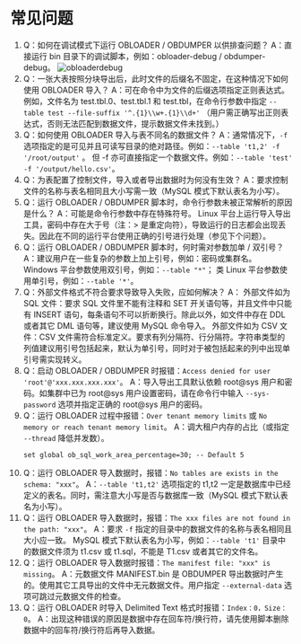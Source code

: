 常见问题
=========================

1. Q：如何在调试模式下运行 OBLOADER / OBDUMPER 以供排查问题？
A：直接运行 bin 目录下的调试脚本，例如：obloader-debug / obdumper-debug。
![obloaderdebug](https://obbusiness-private.oss-cn-shanghai.aliyuncs.com/doc/img/obloaderobdumper/%E5%B8%B8%E8%A7%81%E9%97%AE%E9%A2%98-obloader-q1-%E5%BC%80%E6%BA%90%E5%9B%BE.png)
2. Q：一张大表按照分块导出后，此时文件的后缀名不固定，在这种情况下如何使用 OBLOADER 导入？
A：可在命令中为文件的后缀选项指定正则表达式。
例如，文件名为 test.tbl.0、test.tbl.1 和 test.tbl，在命令行参数中指定 `--table test --file-suffix '^.{1}\\w+.{1}\\d+'` （用户需正确写出正则表达式，否则无法匹配到数据文件，提示数据文件未找到。）
3. Q：如何使用 OBLOADER 导入与表不同名的数据文件？
A：通常情况下，`-f` 选项指定的是可见并且可读写目录的绝对路径。例如：`--table 't1,2' -f '/root/output'` 。
但 -f 亦可直接指定一个数据文件。例如：`--table 'test' -f '/output/hello.csv'`。
4. Q：为表配置了控制文件，导入或者导出数据时为何没有生效？
A：要求控制文件的名称与表名相同且大小写需一致（MySQL 模式下默认表名为小写）。
5. Q：运行 OBLOADER / OBDUMPER 脚本时，命令行参数未被正常解析的原因是什么？
A：可能是命令行参数中存在特殊符号。
Linux 平台上运行导入导出工具，密码中存在大于号（注：> 是重定向符），导致运行的日志都会出现丢失。因此在不同的运行平台使用正确的引号进行处理（参见下个问题）。
6. Q：运行 OBLOADER / OBDUMPER 脚本时，何时需对参数加单 / 双引号？
A：建议用户在一些复杂的参数上加上引号，例如：密码或集群名。
Windows 平台参数使用双引号，例如：`--table "*"`；
类 Linux 平台参数使用单引号，例如：`--table '*'`。
7. Q：外部文件格式不符合要求导致导入失败，应如何解决？
A：
外部文件如为 SQL 文件：要求 SQL 文件里不能有注释和 SET 开关语句等，并且文件中只能有 INSERT 语句，每条语句不可以折断换行。除此以外，如文件中存在 DDL 或者其它 DML 语句等，建议使用 MySQL 命令导入。
外部文件如为 CSV 文件：CSV 文件需符合标准定义。要求有列分隔符、行分隔符。字符串类型的列值建议用引号包括起来，默认为单引号，同时对于被包括起来的列中出现单引号需实现转义。
8. Q：启动 OBLOADER / OBDUMPER 时报错：`Access denied for user 'root'@'xxx.xxx.xxx.xxx'`。
A：导入导出工具默认依赖 root@sys 用户和密码。如集群中已为 root@sys 用户设置密码，请在命令行中输入 `--sys-password` 选项并指定正确的 root@sys 用户的密码。
9. Q：运行 OBLOADER 过程中报错：`Over tenant memory limits` 或 `No memory or reach tenant memory limit`。
A：调大租户内存的占比（或指定 `--thread` 降低并发数）。
    ```
    set global ob_sql_work_area_percentage=30; -- Default 5
    ```
10. Q：运行 OBLOADER 导入数据时，报错：`No tables are exists in the schema: "xxx"`。
A：`--table 't1,t2'` 选项指定的 t1,t2 一定是数据库中已经定义的表名。同时，需注意大小写是否与数据库一致（MySQL 模式下默认表名为小写）。
11. Q：运行 OBLOADER 导入数据时，报错：`The xxx files are not found in the path: "xxx"`。
A：要求 `-f` 指定的目录中的数据文件的名称与表名相同且大小应一致。
MySQL 模式下默认表名为小写，例如：`--table 't1'` 目录中的数据文件须为 t1.csv 或 t1.sql，不能是 T1.csv 或者其它的文件名。
11. Q：运行 OBLOADER 导入数据时报错：`The manifest file: "xxx" is missing`。
A：元数据文件 MANIFEST.bin 是 OBDUMPER 导出数据时产生的。使用其它工具导出的文件中无元数据文件。用户指定 `--external-data` 选项可跳过元数据文件的检查。
12. Q：运行 OBLOADER 时导入 Delimited Text 格式时报错：`Index：0，Size：0`。
A：出现这种错误的原因是数据中存在回车符/换行符，请先使用脚本删除数据中的回车符/换行符后再导入数据。